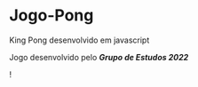 # Jogo-Pong
King Pong desenvolvido em javascript

Jogo desenvolvido pelo ***Grupo de Estudos 2022***

!
